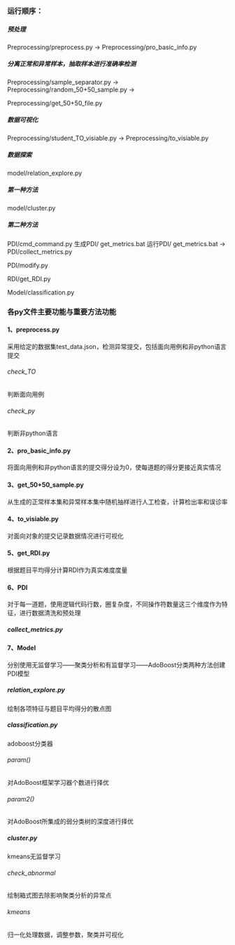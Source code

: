 ### **运行顺序：**



##### 预处理
Preprocessing/preprocess.py -> Preprocessing/pro_basic_info.py
##### 分离正常和异常样本，抽取样本进行准确率检测
Preprocessing/sample_separator.py -> Preprocessing/random_50+50_sample.py -> 

Preprocessing/get_50+50_file.py

##### 数据可视化

Preprocessing/student_TO_visiable.py -> Preprocessing/to_visiable.py

##### 数据探索 

model/relation_explore.py

##### 第一种方法  

model/cluster.py

##### 第二种方法 

PDI/cmd_command.py 生成PDI/ get_metrics.bat 运行PDI/ get_metrics.bat -> PDI/collect_metrics.py

PDI/modify.py

RDI/get_RDI.py

Model/classification.py


### 各py文件主要功能与重要方法功能

#### 1、preprocess.py
采用给定的数据集test_data.json，检测异常提交，包括面向用例和非python语言提交
###### check_TO
判断面向用例

###### check_py

判断非python语言

#### 2、pro_basic_info.py
将面向用例和非python语言的提交得分设为0，使每道题的得分更接近真实情况

#### 3、get_50+50_sample.py
从生成的正常样本集和异常样本集中随机抽样进行人工检查，计算检出率和误诊率

#### 4、to_visiable.py
对面向对象的提交记录数据情况进行可视化

#### 5、get_RDI.py
根据题目平均得分计算RDI作为真实难度度量

#### 6、PDI
对于每一道题，使用逻辑代码行数，圈复杂度，不同操作符数量这三个维度作为特征，进行数据清洗和预处理
##### collect_metrics.py

#### 7、Model
分别使用无监督学习——聚类分析和有监督学习——AdoBoost分类两种方法创建PDI模型
##### relation_explore.py
绘制各项特征与题目平均得分的散点图

##### classification.py
adoboost分类器
###### param()
对AdoBoost框架学习器个数进行择优
###### param2()
对AdoBoost所集成的弱分类树的深度进行择优

##### cluster.py 
kmeans无监督学习
###### check_abnormal
绘制箱式图去除影响聚类分析的异常点
###### kmeans
归一化处理数据，调整参数，聚类并可视化